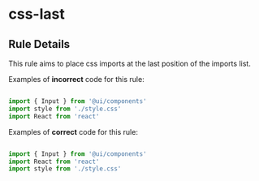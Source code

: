 # css-last

## Rule Details

This rule aims to place css imports at the last position of the imports list.

Examples of **incorrect** code for this rule:

```js

import { Input } from '@ui/components'
import style from './style.css'
import React from 'react'

```


Examples of **correct** code for this rule:

```js

import { Input } from '@ui/components'
import React from 'react'
import style from './style.css'

```